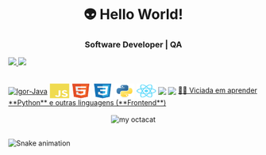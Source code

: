 <h1 align="center"> 👽 Hello World!</h1>
<h3 align="center">Software Developer | QA </h3>
<div style="display: flex; flex-direction:row;">
  <a href="https://github.com/wtfmahri">
  <img height="150em" src="https://github-readme-stats.vercel.app/api?username=wtfmahri&show_icons=true&theme=dracula&include_all_commits=true&count_private=true"/>
  <img margin-left="50px" height="150em" src="https://github-readme-stats.vercel.app/api/top-langs/?username=wtfmahri&layout=compact&langs_count=5&theme=dracula"/>
</div>
 </br>
<div style="display: inline_block;"><br>
   <a href="https://www.java.com/pt-BR/download/help/develop.html"><img align="center" alt="Igor-Java" height="30" width="40" src="https://cdn.jsdelivr.net/gh/devicons/devicon/icons/java/java-original.svg"></a>
  <a href="https://www.w3schools.com/js/"><img align="center" alt="Mahri-Js" height="30" width="40" src="https://raw.githubusercontent.com/devicons/devicon/master/icons/javascript/javascript-plain.svg"></a>
  <a href="https://www.w3schools.com/html/"><img align="center" alt="Mahri-HTML" height="30" width="40" src="https://raw.githubusercontent.com/devicons/devicon/master/icons/html5/html5-original.svg"></a>
  <a href="https://www.w3schools.com/css/"><img align="center" alt="Mahri-CSS" height="30" width="40" src="https://raw.githubusercontent.com/devicons/devicon/master/icons/css3/css3-original.svg"></a>
  <a href="https://devguide.python.org"><img align="center" alt="Mahri-Python" height="30" width="40" src="https://raw.githubusercontent.com/devicons/devicon/master/icons/python/python-original.svg"></a>
  <a href="https://pt-br.reactjs.org"><img align="center" alt="Mahri-React" height="30" width="40" src="https://raw.githubusercontent.com/devicons/devicon/master/icons/react/react-original.svg"></a>
  <a href = "mailto:mamari.rufino@gmail.com"><img align="center" src="https://img.icons8.com/color/30/000000/gmail--v1.png" target="_blank"></a>
  <a href="linkedin.com/in/mariana-rufino-a53ba6141/" target="_blank"><img align="center"src="https://img.icons8.com/fluency/30/000000/linkedin.png" target="_blank"/></a>
  <a href="https://github.com/wtfmahri/">👨‍💻 Viciada em aprender **Python** e outras linguagens (**Frontend**)</a>
 </div>
  </br>
  <div align="center">
      <img heigh="90em" src="https://static.wixstatic.com/media/9a78e2_f9a67670aaa34603ba096cb16922ecc7~mv2.gif" alt="my octacat" />
  </div>
 </br>
 
   ![Snake animation](https://github.com/wtfmahri/wtfmahri/blob/output/github-contribution-grid-snake.svg)
 </div>
